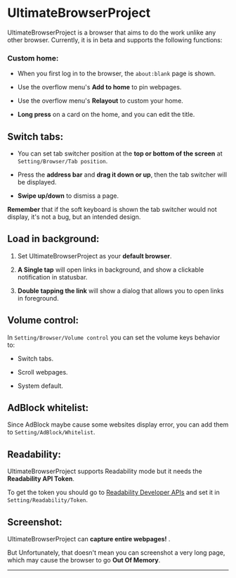UltimateBrowserProject
===

UltimateBrowserProject is a browser that aims to do the work unlike any other browser. Currently, it is in beta and supports the following functions:

### Custom home:

 - When you first log in to the browser, the `about:blank` page is shown.

 - Use the overflow menu's __Add to home__ to pin webpages.

 - Use the overflow menu's __Relayout__ to custom your home.

 - __Long press__ on a card on the home, and you can edit the title.

## Switch tabs:

 - You can set tab switcher position at the __top or bottom of the screen__ at `Setting/Browser/Tab position`.

 - Press the __address bar__ and __drag it down or up__, then the  tab switcher will be displayed.

 - __Swipe up/down__ to dismiss a page.

__Remember__ that if the soft keyboard is shown the tab switcher would not display, it's not a bug, but an intended design.

## Load in background:

 1. Set UltimateBrowserProject as your __default browser__.

 2. __A Single tap__ will open links in background, and show a clickable notification in statusbar.

 3. __Double tapping the link__ will show a dialog that allows you to open links in foreground.

## Volume control:

In `Setting/Browser/Volume control` you can set the volume keys behavior to:

 - Switch tabs.

 - Scroll webpages.

 - System default.

## AdBlock whitelist:

Since AdBlock maybe cause some websites display error, you can add them to `Setting/AdBlock/Whitelist`.

## Readability:

UltimateBrowserProject supports Readability mode but it needs the __Readability API Token__.

To get the token you should go to [Readability Developer APIs](https://www.readability.com/developers/api "Readability Developer APIs") and set it in `Setting/Readability/Token`.


## Screenshot:

UltimateBrowserProject can __capture entire webpages!__ .

But Unfortunately, that doesn't mean you can screenshot a very long page, which may cause the browser to go __Out Of Memory__.

---

